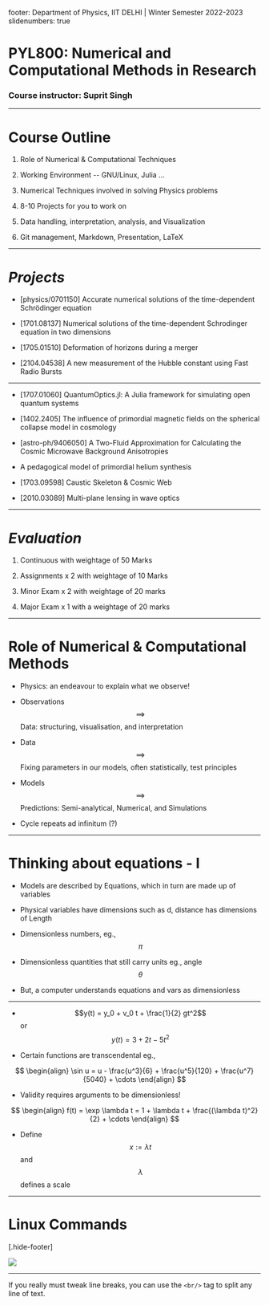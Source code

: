 footer: Department of Physics, IIT DELHI | Winter Semester 2022-2023
slidenumbers: true

# PYL800: Numerical and Computational Methods in Research 

### Course instructor: Suprit Singh

---

# Course Outline 

1. Role of Numerical & Computational Techniques

2. Working Environment -- GNU/Linux, Julia ...

3. Numerical Techniques involved in solving Physics problems 

4. 8-10 Projects for you to work on

5. Data handling, interpretation, analysis, and Visualization

6. Git management, Markdown, Presentation, LaTeX
   
---

# _*Projects*_

* [physics/0701150] Accurate numerical solutions of the time-dependent Schrödinger equation

* [1701.08137] Numerical solutions of the time-dependent Schrodinger equation in two dimensions

* [1705.01510] Deformation of horizons during a merger

* [2104.04538] A new measurement of the Hubble constant using Fast Radio Bursts

---

* [1707.01060] QuantumOptics.jl: A Julia framework for simulating open quantum systems

* [1402.2405] The influence of primordial magnetic fields on the spherical collapse model in cosmology

* [astro-ph/9406050] A Two-Fluid Approximation for Calculating the Cosmic Microwave Background Anisotropies

* A pedagogical model of primordial helium synthesis

* [1703.09598] Caustic Skeleton & Cosmic Web

* [2010.03089] Multi-plane lensing in wave optics 

---

# _Evaluation_

1. Continuous with weightage of 50 Marks

2. Assignments x 2 with weightage of 10 Marks

3. Minor Exam x 2 with weightage of 20 marks

4. Major Exam x 1 with a weightage of 20 marks 


---

# Role of Numerical & Computational Methods

- Physics: an endeavour to explain what we observe!

- Observations $$\implies$$ Data: structuring, visualisation, and interpretation   

- Data $$\implies$$ Fixing parameters in our models, often statistically, test principles  

- Models $$\implies$$ Predictions: Semi-analytical, Numerical, and Simulations 
  
- Cycle repeats ad infinitum (?) 

---

# Thinking about equations - I

- Models are described by Equations, which in turn are made up of variables

- Physical variables have dimensions such as d, distance has dimensions of Length

- Dimensionless numbers, eg., $$\pi$$

- Dimensionless quantities that still carry units eg., angle $$\theta$$ 

- But, a computer understands equations and vars as dimensionless 

---

- $$y(t) = y_0 + v_0 t + \frac{1}{2} gt^2$$ or $$y(t)=3+2t-5t^2$$ 

- Certain functions are transcendental eg.,

$$
\begin{align}
\sin u = u - \frac{u^3}{6} + \frac{u^5}{120} + \frac{u^7}{5040} + \cdots  
\end{align}
$$

- Validity requires arguments to be dimensionless!

$$
\begin{align}
f(t) = \exp \lambda t = 1 + \lambda t + \frac{(\lambda t)^2}{2} + \cdots  
\end{align}
$$

- Define $$x:=\lambda t$$ and $$\lambda$$ defines a scale

---

# Linux Commands

[.hide-footer]

![](linux_commands.png)

---



If you really must tweak line breaks, you can use the `<br/>` tag to split any line of text.
